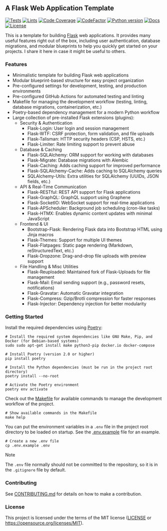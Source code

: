 ## A Flask Web Application Template

[![Tests](https://img.shields.io/github/actions/workflow/status/habedi/template-web-app-flask/tests.yml?label=tests&style=flat&labelColor=282c34&logo=github)](https://github.com/habedi/template-web-app-flask/actions/workflows/tests.yml)
[![Lints](https://img.shields.io/github/actions/workflow/status/habedi/template-web-app-flask/lints.yml?label=lints&style=flat&labelColor=282c34&logo=github)](https://github.com/habedi/template-web-app-flask/actions/workflows/lints.yml)
[![Code Coverage](https://img.shields.io/codecov/c/github/habedi/template-web-app-flask?style=flat&labelColor=282c34&color=ffca28&logo=codecov)](https://codecov.io/gh/habedi/template-web-app-flask)
[![CodeFactor](https://img.shields.io/codefactor/grade/github/habedi/template-web-app-flask?style=flat&labelColor=282c34&color=4caf50&logo=codefactor)](https://www.codefactor.io/repository/github/habedi/template-web-app-flask)
[![Python version](https://img.shields.io/badge/python-%3E=3.10-3776ab?style=flat&labelColor=282c34&logo=python)](https://github.com/habedi/template-web-app-flask)
[![Docs](https://img.shields.io/badge/docs-latest-007ec6?style=flat&labelColor=282c34&logo=readthedocs)](https://github.com/habedi/template-web-app-flask/blob/main/docs/README.md)
[![License](https://img.shields.io/badge/license-MIT-007ec6?style=flat&labelColor=282c34&logo=open-source-initiative)](https://github.com/habedi/template-web-app-flask/blob/main/LICENSE)

This is a template for building [Flask](https://flask.palletsprojects.com/en/stable/) web applications.
It provides many useful features right out of the box, including user authentication, database migrations,
and modular blueprints to help you quickly get started on your projects.
I share it here in case it might be useful to others.

### Features

- Minimalistic template for building Flask web applications
- Modular blueprint-based structure for easy project organization
- Pre-configured settings for development, testing, and production environments
- Pre-configured GitHub Actions for automated testing and linting
- Makefile for managing the development workflow (testing, linting, database migrations, containerization, etc.)
- Poetry-based dependency management for a modern Python workflow
- Large collection of pre-installed Flask extensions (plugins):
    - Security & Authentication
        - Flask-Login: User login and session management
        - Flask-WTF: CSRF protection, form validation, and file uploads
        - Flask-Talisman: HTTP security headers (CSP, HSTS, etc.)
        - Flask-Limiter: Rate limiting support to prevent abuse
    - Database & Caching
        - Flask-SQLAlchemy: ORM support for working with databases
        - Flask-Migrate: Database migrations with Alembic
        - Flask-Caching: Adds caching support for improved performance
        - Flask-SQLAlchemy-Cache: Adds caching to SQLAlchemy queries
        - SQLAlchemy-Utils: Extra utilities for SQLAlchemy (UUIDs, JSON fields, etc.)
    - API & Real-Time Communication
        - Flask-RESTful: REST API support for Flask applications
        - Flask-GraphQL: GraphQL support using Graphene
        - Flask-SocketIO: WebSocket support for real-time applications
        - Flask-APScheduler: Background job scheduling (cron-like tasks)
        - Flask-HTMX: Enables dynamic content updates with minimal JavaScript
    - Frontend & UI
        - Bootstrap-Flask: Rendering Flask data into Bootstrap HTML using Jinja macros
        - Flask-Themes: Support for multiple UI themes
        - Flask-Flatpages: Static page rendering (Markdown, reStructuredText, etc.)
        - Flask-Dropzone: Drag-and-drop file uploads with preview support
    - File Handling & Misc Utilities
        - Flask-Reuploaded: Maintained fork of Flask-Uploads for file management
        - Flask-Mail: Email sending support (e.g., password resets, notifications)
        - Flask-Gravatar: Automatic Gravatar integration
        - Flask-Compress: Gzip/Brotli compression for faster responses
        - Flask-Injector: Dependency injection for better modularity

### Getting Started

Install the required dependencies using [Poetry](https://python-poetry.org/):

```shell
# Install the required system dependencies like GNU Make, Pip, and Docker (for Debian-based systems)
sudo sudo apt-get install make python3-pip docker.io docker-compose

# Install Poetry (version 2.0 or higher)
pip install poetry

# Install the Python dependencies (must be run in the project root directory)
poetry install --no-root

# Activate the Poetry environment
poetry env activate
```

Check out the [Makefile](Makefile) for available commands to manage the development workflow of the project.

```shell
# Show available commands in the Makefile
make help
```

You can put the environment variables in a `.env` file in the project root directory to be loaded on startup.
See the [.env.example](.env.example) file for an example.

```shell
# Create a new .env file
cp .env.example .env
```

> [!NOTE]
> The `.env` file normally should not be committed to the repository, so it is in the `.gitignore` file by default.

### Contributing

See [CONTRIBUTING.md](CONTRIBUTING.md) for details on how to make a contribution.

### License

This project is licensed under the terms of the MIT license ([LICENSE](LICENSE) or https://opensource.org/licenses/MIT).
